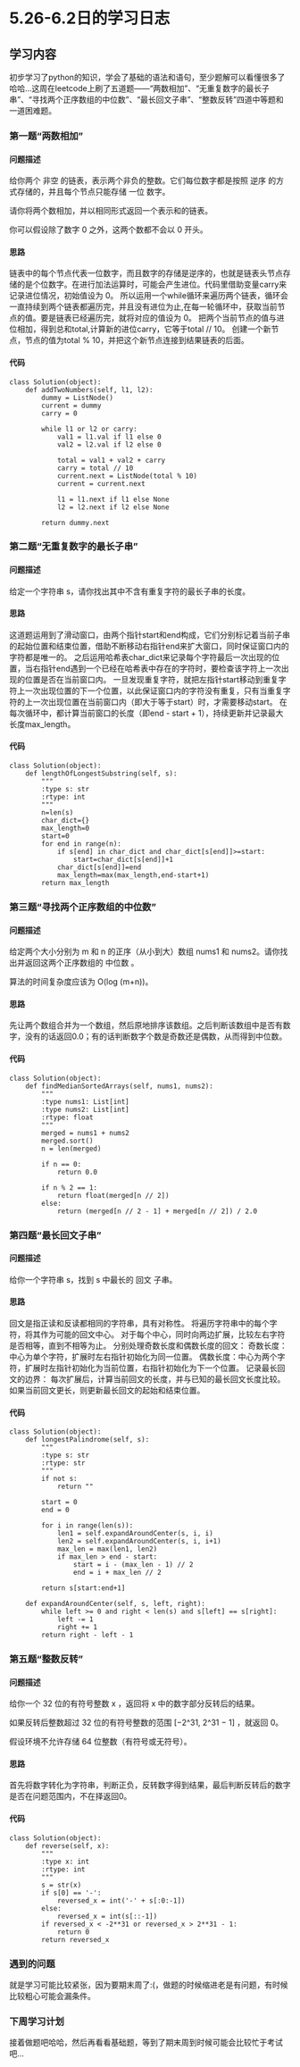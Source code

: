 # 5.26-6.2日的学习日志
## 学习内容
初步学习了python的知识，学会了基础的语法和语句，至少题解可以看懂很多了哈哈...这周在leetcode上刷了五道题——“两数相加”、“无重复数字的最长子串”、“寻找两个正序数组的中位数”、“最长回文子串”、“整数反转”四道中等题和一道困难题。
### 第一题“两数相加”
#### 问题描述
给你两个 非空 的链表，表示两个非负的整数。它们每位数字都是按照 逆序 的方式存储的，并且每个节点只能存储 一位 数字。

请你将两个数相加，并以相同形式返回一个表示和的链表。

你可以假设除了数字 0 之外，这两个数都不会以 0 开头。
#### 思路
链表中的每个节点代表一位数字，而且数字的存储是逆序的，也就是链表头节点存储的是个位数字。在进行加法运算时，可能会产生进位。代码里借助变量carry来记录进位情况，初始值设为 0。
所以运用一个while循环来遍历两个链表，循环会一直持续到两个链表都遍历完，并且没有进位为止,在每一轮循环中，获取当前节点的值。要是链表已经遍历完，就将对应的值设为 0。
把两个当前节点的值与进位相加，得到总和total,计算新的进位carry，它等于total // 10。
创建一个新节点，节点的值为total % 10，并把这个新节点连接到结果链表的后面。
#### 代码
```
class Solution(object):
    def addTwoNumbers(self, l1, l2):
        dummy = ListNode()
        current = dummy
        carry = 0
        
        while l1 or l2 or carry:
            val1 = l1.val if l1 else 0
            val2 = l2.val if l2 else 0
            
            total = val1 + val2 + carry
            carry = total // 10
            current.next = ListNode(total % 10)
            current = current.next
            
            l1 = l1.next if l1 else None
            l2 = l2.next if l2 else None
        
        return dummy.next
```
### 第二题“无重复数字的最长子串”
#### 问题描述
给定一个字符串 s，请你找出其中不含有重复字符的最长子串的长度。
#### 思路
这道题运用到了滑动窗口，由两个指针start和end构成，它们分别标记着当前子串的起始位置和结束位置，借助不断移动右指针end来扩大窗口，同时保证窗口内的字符都是唯一的。
之后运用哈希表char_dict来记录每个字符最后一次出现的位置，当右指针end遇到一个已经在哈希表中存在的字符时，要检查该字符上一次出现的位置是否在当前窗口内。
一旦发现重复字符，就把左指针start移动到重复字符上一次出现位置的下一个位置，以此保证窗口内的字符没有重复，只有当重复字符的上一次出现位置在当前窗口内（即大于等于start）时，才需要移动start。
在每次循环中，都计算当前窗口的长度（即end - start + 1），持续更新并记录最大长度max_length。
#### 代码
```
class Solution(object):
    def lengthOfLongestSubstring(self, s):
        """
        :type s: str
        :rtype: int
        """
        n=len(s)
        char_dict={}
        max_length=0
        start=0
        for end in range(n):
            if s[end] in char_dict and char_dict[s[end]]>=start:
                start=char_dict[s[end]]+1
            char_dict[s[end]]=end
            max_length=max(max_length,end-start+1)
        return max_length
```
### 第三题“寻找两个正序数组的中位数”
#### 问题描述
给定两个大小分别为 m 和 n 的正序（从小到大）数组 nums1 和 nums2。请你找出并返回这两个正序数组的 中位数 。

算法的时间复杂度应该为 O(log (m+n))。
#### 思路
先让两个数组合并为一个数组，然后原地排序该数组。之后判断该数组中是否有数字，没有的话返回0.0；有的话判断数字个数是奇数还是偶数，从而得到中位数。
#### 代码
~~~
class Solution(object):
    def findMedianSortedArrays(self, nums1, nums2):
        """
        :type nums1: List[int]
        :type nums2: List[int]
        :rtype: float
        """
        merged = nums1 + nums2
        merged.sort() 
        n = len(merged)
        
        if n == 0:
            return 0.0
        
        if n % 2 == 1:
            return float(merged[n // 2])
        else:
            return (merged[n // 2 - 1] + merged[n // 2]) / 2.0
~~~
### 第四题“最长回文子串”
#### 问题描述
给你一个字符串 s，找到 s 中最长的 回文 子串。
#### 思路
回文是指正读和反读都相同的字符串，具有对称性。
将遍历字符串中的每个字符，将其作为可能的回文中心。
对于每个中心，同时向两边扩展，比较左右字符是否相等，直到不相等为止。
分别处理奇数长度和偶数长度的回文：
奇数长度：中心为单个字符，扩展时左右指针初始化为同一位置。
偶数长度：中心为两个字符，扩展时左指针初始化为当前位置，右指针初始化为下一个位置。
记录最长回文的边界：
每次扩展后，计算当前回文的长度，并与已知的最长回文长度比较。
如果当前回文更长，则更新最长回文的起始和结束位置。
#### 代码
~~~
class Solution(object):
    def longestPalindrome(self, s):
        """
        :type s: str
        :rtype: str
        """
        if not s:
            return ""
        
        start = 0
        end = 0
        
        for i in range(len(s)):
            len1 = self.expandAroundCenter(s, i, i)
            len2 = self.expandAroundCenter(s, i, i+1) 
            max_len = max(len1, len2)
            if max_len > end - start:
                start = i - (max_len - 1) // 2
                end = i + max_len // 2
        
        return s[start:end+1]
    
    def expandAroundCenter(self, s, left, right):
        while left >= 0 and right < len(s) and s[left] == s[right]:
            left -= 1
            right += 1
        return right - left - 1
~~~
### 第五题“整数反转”
#### 问题描述
给你一个 32 位的有符号整数 x ，返回将 x 中的数字部分反转后的结果。

如果反转后整数超过 32 位的有符号整数的范围 [−2^31,  2^31 − 1] ，就返回 0。

假设环境不允许存储 64 位整数（有符号或无符号）。
#### 思路
首先将数字转化为字符串，判断正负，反转数字得到结果，最后判断反转后的数字是否在问题范围内，不在择返回0。
#### 代码
~~~
class Solution(object):
    def reverse(self, x):
        """
        :type x: int
        :rtype: int
        """
        s = str(x)
        if s[0] == '-':
            reversed_x = int('-' + s[:0:-1])
        else:
            reversed_x = int(s[::-1])
        if reversed_x < -2**31 or reversed_x > 2**31 - 1:
            return 0
        return reversed_x
~~~
### 遇到的问题
就是学习可能比较紧张，因为要期末周了:(，做题的时候缩进老是有问题，有时候比较粗心可能会漏条件。
### 下周学习计划
接着做题吧哈哈，然后再看看基础题，等到了期末周到时候可能会比较忙于考试吧...

